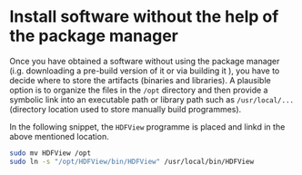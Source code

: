 # Install software without the help of the package manager 

Once you have obtained a software without using the package manager (i.g. downloading a pre-build 
version of it or via building it ), you have to decide where to store the artifacts (binaries and libraries).
A plausible option is to organize the files in the ```/opt``` directory and then provide a symbolic link 
into an executable path or library path such as ```/usr/local/...``` (directory location used to store 
manually build programmes). 

In the following snippet, the ```HDFView``` programme is placed and linkd in the 
above mentioned location.  

```sh
sudo mv HDFView /opt
sudo ln -s "/opt/HDFView/bin/HDFView" /usr/local/bin/HDFView
```

<!--  Script to show the footer   -->
<html>
<script
    src="https://code.jquery.com/jquery-3.3.1.js"
    integrity="sha256-2Kok7MbOyxpgUVvAk/HJ2jigOSYS2auK4Pfzbm7uH60="
    crossorigin="anonymous">
</script>
<script>
$(function(){
  $("#footer").load("../footers/footer.html");
});
</script>
<body>
<div id="footer"></div>
</body>
</html>
